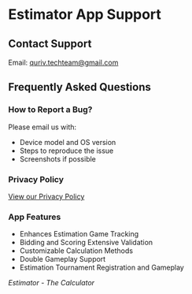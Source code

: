 # Estimator App Support

## Contact Support
Email: [quriv.techteam@gmail.com](mailto:quriv.techteam@gmail.com)

## Frequently Asked Questions

### How to Report a Bug?
Please email us with:
- Device model and OS version
- Steps to reproduce the issue
- Screenshots if possible

### Privacy Policy
[View our Privacy Policy](privacy-policy.md)

### App Features
- Enhances Estimation Game Tracking
- Bidding and Scoring Extensive Validation
- Customizable Calculation Methods
- Double Gameplay Support
- Estimation Tournament Registration and Gameplay
  
*Estimator - The Calculator*
